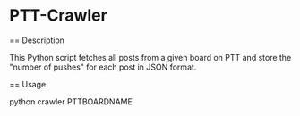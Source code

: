 PTT-Crawler
===========

== Description

This Python script fetches all posts from a given board on PTT and store the "number of pushes" for each post in JSON format.


== Usage

python crawler PTTBOARDNAME
